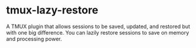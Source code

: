 # tmux-lazy-restore
A TMUX plugin that allows sessions to be saved, updated, and restored but with one big difference.  You can lazily restore sessions to save on memory and processing power.
